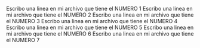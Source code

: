 Escribo una linea en mi archivo que tiene el NUMERO 1
Escribo una linea en mi archivo que tiene el NUMERO 2
Escribo una linea en mi archivo que tiene el NUMERO 3
Escribo una linea en mi archivo que tiene el NUMERO 4
Escribo una linea en mi archivo que tiene el NUMERO 5
Escribo una linea en mi archivo que tiene el NUMERO 6
Escribo una linea en mi archivo que tiene el NUMERO 7
